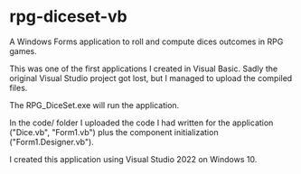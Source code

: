 # rpg-diceset-vb
A Windows Forms application to roll and compute dices outcomes in RPG games.

This was one of the first applications I created in Visual Basic. Sadly the original Visual Studio project got lost, but I managed to upload the compiled files.

The RPG_DiceSet.exe will run the application.

In the code/ folder I uploaded the code I had written for the application ("Dice.vb", "Form1.vb") plus the component initialization ("Form1.Designer.vb").

I created this application using Visual Studio 2022 on Windows 10.
